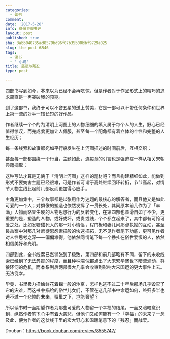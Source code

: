 ```yaml
---
categories:
  - 读书
comment: 
date: '2017-5-28'
info: 备份豆瓣书评
layout: post
published: true
sha: 3abb040735ad8579bd96f07b35b00bbf9729a025
slug: the-post-6846
tags:
  - 读书
  - ' 小说'
title: 慈悲与残忍
type: post

---
```



四部书写到如今，本来以为已经不会再吃惊，但是作者对于作品形式上的精巧的追求简直是一再突破我的预期。

到了这部书，我终于可以不吝五星的送上赞美，它是一部可以不带任何条件和世界上第一流的对手一较长短的好作品。

作者继续一个个的为清明上河图上的人物细细的填入属于每个人的人生，野心已经值得惊叹，而完成度更加让人佩服，甚至每一个配角都有着立体的个性和完整的人生经历；

每一条线索和故事都宛如平行般发生在上河图描述的时间前后，互相交织；

甚至每一部都围绕一个行当，主题如此，连每章的引言也是强迫症一样从相关宋朝典籍摘取；

这种写法才算是无愧于「清明上河图」这样的题材吧？而且构建精细如此，能做到形式不要妨害主题已经很难，可是作者可谓于高处继续回环转折，节节高起，对情节人物主线比起前几部反而更加得心应手。

主角更加集中，三个故事都是以张用作为迷题的最核心的解答者，而且他又是如此可爱的一个人；对群像的塑造也依然发挥了一贯长处，其间原本前几作为了「丰满」人物而略显生硬的人物思想行为的反转变化，在第四部也圆滑自如了不少，更重要的是，塑造的人物，或好或坏，或贵或贱，个个都立起来了，其中都有可怜可爱之处，比如发糖甜死人的那一对小情侣，程门板和妻儿间那点执拗的互动，甚至艮岳案中对那几对师徒恩怨素描般的快速描拓，无不见作者笔下功底，更可见作者对人性思考之深——偏偏难得，他依然同情笔下每一个挣扎在俗世爱恨的人，依然相信美好和光明。

四部到此，全书线索已然铺张到了极致，第四部和前几部略有不同，留下的未收线索已经到了无法忽视的程度，而且种种端倪都点出了大宋繁华盛世下暗流涌动，群狼环伺的危机，而本系列后两部很大几率会收束到影响大宋国运的更大事件上去。无法侥幸。

毕竟，书里极力描绘鲜花着锦一般的汴京，怎样也逃不过二十年后那场几乎毁灭了它的灾难，而这书中描绘的俗世儿女们，不管在这几部书中命运如何，终归多半也逃不过一个悲惨的未来，覆巢之下，岂能奢望？

所以读书时一面期望作者为那些可爱的人物留一个幸福的结尾，一面又暗暗意识到，纵然作者笔下心中有着大慈悲，但他们又如何能有一个「幸福」的未来？一念及此，便为作者的这伏线千里的宏大野心和温暖笔意下的「残忍」而战栗。


Douban：https://book.douban.com/review/8555747/

